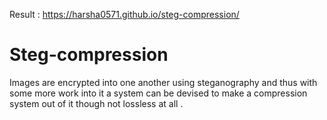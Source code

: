 Result : https://harsha0571.github.io/steg-compression/

# Steg-compression

Images are encrypted into one another using steganography 
and thus with some more 
work into it a system can be devised to make a compression system out of it though not lossless at all . 

